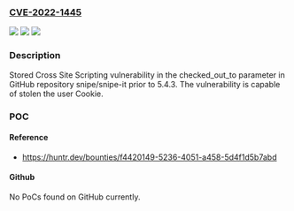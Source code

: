 ### [CVE-2022-1445](https://cve.mitre.org/cgi-bin/cvename.cgi?name=CVE-2022-1445)
![](https://img.shields.io/static/v1?label=Product&message=snipe%2Fsnipe-it&color=blue)
![](https://img.shields.io/static/v1?label=Version&message=n%2Fa&color=blue)
![](https://img.shields.io/static/v1?label=Vulnerability&message=CWE-79%20Improper%20Neutralization%20of%20Input%20During%20Web%20Page%20Generation%20('Cross-site%20Scripting')&color=brighgreen)

### Description

Stored Cross Site Scripting vulnerability in the checked_out_to parameter in GitHub repository snipe/snipe-it prior to 5.4.3. The vulnerability is capable of stolen the user Cookie.

### POC

#### Reference
- https://huntr.dev/bounties/f4420149-5236-4051-a458-5d4f1d5b7abd

#### Github
No PoCs found on GitHub currently.

